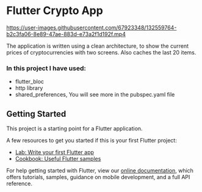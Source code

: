 # Flutter Crypto App



https://user-images.githubusercontent.com/67923348/132559764-b2c3fa06-8e89-47ae-883d-e73a2f1d192f.mp4



The application is written using a clean architecture, to show the current prices of cryptocurrencies with two screens. Also caches the last 20 items.

### In this project I have used:
- flutter_bloc
- http library
- shared_preferences, You will see more in the pubspec.yaml file

## Getting Started

This project is a starting point for a Flutter application.

A few resources to get you started if this is your first Flutter project:

- [Lab: Write your first Flutter app](https://flutter.dev/docs/get-started/codelab)
- [Cookbook: Useful Flutter samples](https://flutter.dev/docs/cookbook)

For help getting started with Flutter, view our
[online documentation](https://flutter.dev/docs), which offers tutorials,
samples, guidance on mobile development, and a full API reference.
